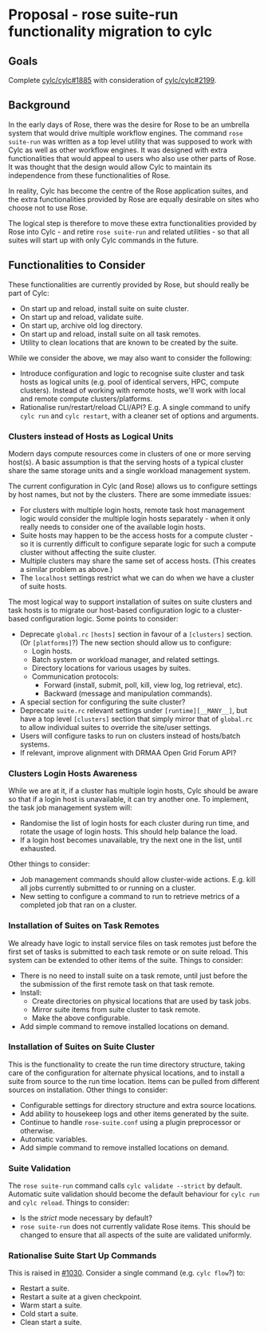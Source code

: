 # Proposal - rose suite-run functionality migration to cylc

## Goals

Complete [cylc/cylc#1885](https://github.com/cylc/cylc/issues/1885)
with consideration of
[cylc/cylc#2199](https://github.com/cylc/cylc/issues/2199).

## Background

In the early days of Rose, there was the desire for Rose to be an umbrella
system that would drive multiple workflow engines. The command `rose suite-run`
was written as a top level utility that was supposed to work with Cylc as well
as other workflow engines. It was designed with extra functionalities that
would appeal to users who also use other parts of Rose. It was thought that
the design would allow Cylc to maintain its independence from these
functionalities of Rose.

In reality, Cylc has become the centre of the Rose application suites, and the
extra functionalities provided by Rose are equally desirable on sites who
choose not to use Rose.

The logical step is therefore to move these extra functionalities provided by
Rose into Cylc - and retire `rose suite-run` and related utilities - so that
all suites will start up with only Cylc commands in the future.

## Functionalities to Consider

These functionalities are currently provided by Rose, but should really be part
of Cylc:
* On start up and reload, install suite on suite cluster.
* On start up and reload, validate suite.
* On start up, archive old log directory.
* On start up and reload, install suite on all task remotes.
* Utility to clean locations that are known to be created by the suite.

While we consider the above, we may also want to consider the following:
* Introduce configuration and logic to recognise suite cluster and task hosts
  as logical units (e.g. pool of identical servers, HPC, compute clusters).
  Instead of working with remote hosts, we'll work with local and remote
  compute clusters/platforms.
* Rationalise run/restart/reload CLI/API? E.g. A single command to unify
  `cylc run` and `cylc restart`, with a cleaner set of options and arguments.

### Clusters instead of Hosts as Logical Units

Modern days compute resources come in clusters of one or more serving host(s).
A basic assumption is that the serving hosts of a typical cluster
share the same storage units and a single workload management system.

The current configuration in Cylc (and Rose) allows us to configure settings by
host names, but not by the clusters. There are some immediate issues:
* For clusters with multiple login hosts, remote task host management logic
  would consider the multiple login hosts separately - when it only
  really needs to consider one of the available login hosts.
* Suite hosts may happen to be the access hosts for a compute cluster - so it
  is currently difficult to configure separate logic for such a compute cluster
  without affecting the suite cluster.
* Multiple clusters may share the same set of access hosts. (This creates a
  similar problem as above.)
* The `localhost` settings restrict what we can do when we have a cluster of
  suite hosts.

The most logical way to support installation of suites on suite clusters and
task hosts is to migrate our host-based configuration logic to a cluster-based
configuration logic. Some points to consider:
* Deprecate `global.rc` `[hosts]` section in favour of a `[clusters]` section.
  (Or `[platforms]`?) The new section should allow us to configure:
  * Login hosts.
  * Batch system or workload manager, and related settings.
  * Directory locations for various usages by suites.
  * Communication protocols:
    * Forward (install, submit, poll, kill, view log, log retrieval, etc).
    * Backward (message and manipulation commands).
* A special section for configuring the suite cluster?
* Deprecate `suite.rc` relevant settings under `[runtime][__MANY__]`, but have
  a top level `[clusters]` section that simply mirror that of `global.rc` to
  allow individual suites to override the site/user settings.
* Users will configure tasks to run on clusters instead of hosts/batch systems.
* If relevant, improve alignment with DRMAA Open Grid Forum API?

### Clusters Login Hosts Awareness

While we are at it, if a cluster has multiple login hosts, Cylc should be aware
so that if a login host is unavailable, it can try another one. To implement,
the task job management system will:
* Randomise the list of login hosts for each cluster during run time, and
  rotate the usage of login hosts. This should help balance the load.
* If a login host becomes unavailable, try the next one in the list, until
  exhausted.

Other things to consider:
* Job management commands should allow cluster-wide actions. E.g. kill all jobs
  currently submitted to or running on a cluster.
* New setting to configure a command to run to retrieve metrics of a completed
  job that ran on a cluster.

### Installation of Suites on Task Remotes

We already have logic to install service files on task remotes just before the
first set of tasks is submitted to each task remote or on suite reload. This
system can be extended to other items of the suite. Things to consider:
* There is no need to install suite on a task remote, until just before the
  the submission of the first remote task on that task remote.
* Install:
  * Create directories on physical locations that are used by task jobs.
  * Mirror suite items from suite cluster to task remote.
  * Make the above configurable.
* Add simple command to remove installed locations on demand.

### Installation of Suites on Suite Cluster

This is the functionality to create the run time directory structure, taking
care of the configuration for alternate physical locations, and to install a
suite from source to the run time location. Items can be pulled from different
sources on installation. Other things to consider:
* Configurable settings for directory structure and extra source locations.
* Add ability to housekeep logs and other items generated by the suite.
* Continue to handle `rose-suite.conf` using a plugin preprocessor or
  otherwise.
* Automatic variables.
* Add simple command to remove installed locations on demand.

### Suite Validation

The `rose suite-run` command calls `cylc validate --strict` by default.
Automatic suite validation should become the default behaviour for `cylc run`
and `cylc reload`. Things to consider:
* Is the *strict* mode necessary by default?
* `rose suite-run` does not currently validate Rose items. This should be
  changed to ensure that all aspects of the suite are validated uniformly.

### Rationalise Suite Start Up Commands

This is raised in [#1030](https://github.com/cylc/cylc/issues/1030). Consider
a single command (e.g. `cylc flow`?) to:
* Restart a suite.
* Restart a suite at a given checkpoint.
* Warm start a suite.
* Cold start a suite.
* Clean start a suite.
